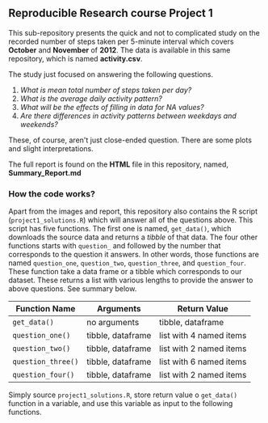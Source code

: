 ## Reproducible Research course Project 1
This sub-repository presents the quick and not to complicated study on the recorded number of steps taken per 5-minute interval which covers **October** and **November** of **2012**.
The data is available in this same repository, which is named **activity.csv**.

The study just focused on answering the following questions.
1. *What is mean total number of steps taken per day?*
2. *What is the average daily activity pattern?*
3. *What will be the effects of filling in data for NA values?*
4. *Are there differences in activity patterns between weekdays and weekends?*

These, of course, aren't just close-ended question. There are some plots and slight interpretations.

The full report is found on the **HTML** file in this repository, named, **Summary_Report.md**

### How the code works?
Apart from the images and report, this repository also contains the R script (`project1_solutions.R`) which will answer all of the questions above. This script has five functions. The first one is named,
`get_data()`, which downloads the source data and returns a *tibble* of that data. The four other functions starts with `question_` and followed by the number that 
corresponds to the question it answers. In other words, those functions are named `question_one`, `question_two`, `question_three`, and `question_four`. These function take a data frame
or a tibble which corresponds to our dataset. These returns a list with various lengths to provide the answer to above questions. See summary below.

|Function Name                        |Arguments                        |Return Value                     |   
|-------------------------------------|---------------------------------|---------------------------------|
|`get_data()`                         |no arguments                     |tibble, dataframe                |
|`question_one()`                     |tibble, dataframe                |list with 4 named items          |
|`question_two()`                     |tibble, dataframe                |list with 2 named items          |
|`question_three()`                   |tibble, dataframe                |list with 6 named items          |
|`question_four()`                    |tibble, dataframe                |list with 2 named items          |

Simply source `project1_solutions.R`, store return value o `get_data()` function in a variable, and use this variable as input to the following functions.
